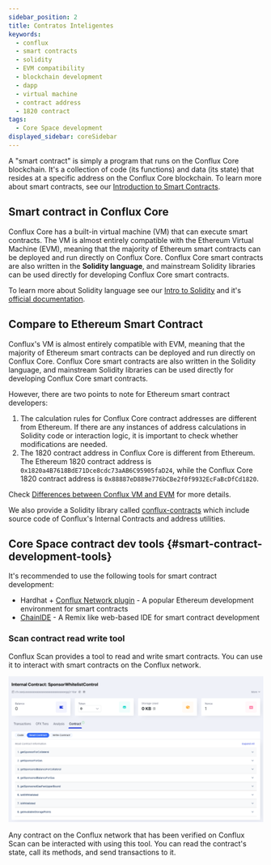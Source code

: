 ```yaml
---
sidebar_position: 2
title: Contratos Inteligentes
keywords:
  - conflux
  - smart contracts
  - solidity
  - EVM compatibility
  - blockchain development
  - dapp
  - virtual machine
  - contract address
  - 1820 contract
tags:
  - Core Space development
displayed_sidebar: coreSidebar
---
```


A "smart contract" is simply a program that runs on the Conflux Core blockchain. It's a collection of code (its functions) and data (its state) that resides at a specific address on the Conflux Core blockchain. To learn more about smart contracts, see our [Introduction to Smart Contracts](/docs/general/conflux-basics/contracts).

## Smart contract in Conflux Core

Conflux Core has a built-in virtual machine (VM) that can execute smart contracts. The VM is almost entirely compatible with the Ethereum Virtual Machine (EVM), meaning that the majority of Ethereum smart contracts can be deployed and run directly on Conflux Core. Conflux Core smart contracts are also written in the **Solidity language**, and mainstream Solidity libraries can be used directly for developing Conflux Core smart contracts.

To learn more about Solidity language see our [Intro to Solidity](/docs/general/build/smart-contracts/solidity-basics) and it's [official documentation](https://docs.soliditylang.org/en/).

## Compare to Ethereum Smart Contract

Conflux's VM is almost entirely compatible with EVM, meaning that the majority of Ethereum smart contracts can be deployed and run directly on Conflux Core. Conflux Core smart contracts are also written in the Solidity language, and mainstream Solidity libraries can be used directly for developing Conflux Core smart contracts.

However, there are two points to note for Ethereum smart contract developers:

1. The calculation rules for Conflux Core contract addresses are different from Ethereum. If there are any instances of address calculations in Solidity code or interaction logic, it is important to check whether modifications are needed.
2. The 1820 contract address in Conflux Core is different from Ethereum. The Ethereum 1820 contract address is `0x1820a4B7618BdE71Dce8cdc73aAB6C95905faD24`, while the Conflux Core 1820 contract address is `0x88887eD889e776bCBe2f0f9932EcFaBcDfCd1820`.

Check [Differences between Conflux VM and EVM](../core-space-basics/vm-difference.md) for more details.

We also provide a Solidity library called [conflux-contracts](https://github.com/conflux-fans/conflux-contracts) which include source code of Conflux's Internal Contracts and address utilities.

## Core Space contract dev tools {#smart-contract-development-tools}

It's recommended to use the following tools for smart contract development:

- Hardhat + [Conflux Network plugin](https://github.com/conflux-chain/hardhat-conflux) - A popular Ethereum development environment for smart contracts
- [ChainIDE](https://chainide.com/) - A Remix like web-based IDE for smart contract development

### Scan contract read write tool

Conflux Scan provides a tool to read and write smart contracts. You can use it to interact with smart contracts on the Conflux network.

![](../tutorials/imgs/sponsor/sponsor-read-methods.png)

Any contract on the Conflux network that has been verified on Conflux Scan can be interacted with using this tool. You can read the contract's state, call its methods, and send transactions to it.
